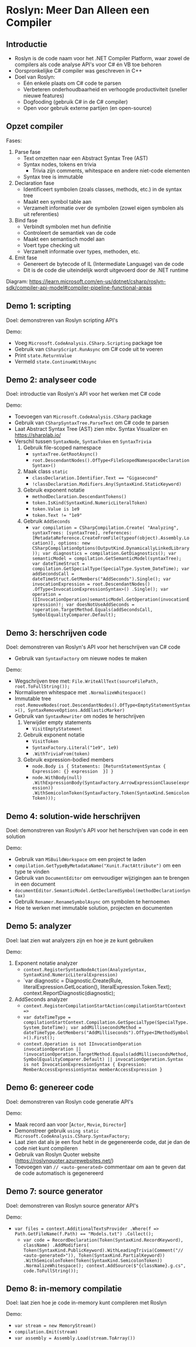 # Roslyn: Meer Dan Alleen een Compiler

## Introductie

- Roslyn is de code naam voor het .NET Compiler Platform, waar zowel de compilers als code analyse API's voor C# én VB toe behoren
- Oorspronkelijke C# compiler was geschreven in C++
- Doel van Roslyn:
  - Eén enkele plaats om C# code te parsen
  - Verbeteren onderhoudbaarheid en verhoogde productiviteit (sneller nieuwe features)
  - Dogfooding (gebruik C# in de C# compiler)
  - Open voor gebruik externe partijen (en open-source)

## Opzet compiler

Fases:

1. Parse fase 
   - Text omzetten naar een Abstract Syntax Tree (AST)
   - Syntax nodes, tokens en trivia
     - Trivia zijn comments, whitespace en andere niet-code elementen
   - Syntax tree is immutable
2. Declaration fase
   - Identificeert symbolen (zoals classes, methods, etc.) in de syntax tree
   - Maakt een symbol table aan
   - Verzamelt informatie over de symbolen (zowel eigen symbolen als uit referenties)
3. Bind fase
   - Verbindt symbolen met hun definitie
   - Controleert de semantiek van de code
   - Maakt een semantisch model aan
   - Voert type checking uit
   - Verzamelt informatie over types, methoden, etc.
4. Emit fase
   - Genereert de bytecode of IL (Intermediate Language) van de code
   - Dit is de code die uiteindelijk wordt uitgevoerd door de .NET runtime

Diagram: https://learn.microsoft.com/en-us/dotnet/csharp/roslyn-sdk/compiler-api-model#compiler-pipeline-functional-areas

## Demo 1: scripting

Doel: demonstreren van Roslyn scripting API's

Demo:
- Voeg `Microsoft.CodeAnalysis.CSharp.Scripting` package toe
- Gebruik van `CSharpScript.RunAsync` om C# code uit te voeren
- Print `state.ReturnValue`
- Vermeld `state.ContinueWithAsync`

## Demo 2: analyseer code

Doel: introductie van Roslyn's API voor het werken met C# code

Demo:
- Toevoegen van `Microsoft.CodeAnalysis.CSharp` package
- Gebruik van `CSharpSyntaxTree.ParseText` om C# code te parsen
- Laat Abstract Syntax Tree (AST) zien mbv. Syntax Visualizer en https://sharplab.io/
- Verschil tussen `SyntaxNode`, `SyntaxToken` en `SyntaxTrivia`
  1. Gebruik file-scoped namespace
     - `syntaxTree.GetRootAsync()`
     - `root.DescendantNodes().OfType<FileScopedNamespaceDeclarationSyntax>()` 
  2. Maak class `static`
        - `classDeclaration.Identifier.Text == "Gigasecond"`
        - `!classDeclaration.Modifiers.Any(SyntaxKind.StaticKeyword)`
  3. Gebruik exponent notatie
        - `methodDeclaration.DescendantTokens()`
        - `token.IsKind(SyntaxKind.NumericLiteralToken)` 
        - `token.Value is 1e9`
        - `token.Text != "1e9"`
  4. Gebruik `AddSeconds`
     - `var compilation = CSharpCompilation.Create(
       "Analyzing",
           syntaxTrees: [syntaxTree],
           references: [MetadataReference.CreateFromFile(typeof(object).Assembly.Location)],
           options: new CSharpCompilationOptions(OutputKind.DynamicallyLinkedLibrary));
           var diagnostics = compilation.GetDiagnostics();
           var semanticModel = compilation.GetSemanticModel(syntaxTree);
        var dateTimeStruct = compilation.GetSpecialType(SpecialType.System_DateTime);
        var addSecondsCall = dateTimeStruct.GetMembers("AddSeconds").Single();
        var invocationExpression = root.DescendantNodes()
            .OfType<InvocationExpressionSyntax>()
            .Single();
        var operation = (IInvocationOperation)semanticModel.GetOperation(invocationExpression)!;
        var doesNotUseAddSeconds = !operation.TargetMethod.Equals(addSecondsCall, SymbolEqualityComparer.Default);`

## Demo 3: herschrijven code

Doel: demonstreren van Roslyn's API voor het herschrijven van C# code

- Gebruik van `SyntaxFactory` om nieuwe nodes te maken

Demo:
- Wegschrijven tree met: `File.WriteAllText(sourceFilePath, root.ToFullString());`
- Normaliseren whitespace met `.NormalizeWhitespace()`
- Immutable tree `root.RemoveNodes(root.DescendantNodes().OfType<EmptyStatementSyntax>(), SyntaxRemoveOptions.AddElasticMarker)`
- Gebruik van `SyntaxRewriter` om nodes te herschrijven
  1. Verwijder empty statements
     - `VisitEmptyStatement` 
  2. Gebruik exponent notatie   
     - `VisitToken`
     - `SyntaxFactory.Literal("1e9", 1e9)`
     - `.WithTriviaFrom(token)`
  3. Gebruik expression-bodied members
     - `node.Body is { Statements: [ReturnStatementSyntax { Expression: {} expression  }] }`
     - `node.WithBody(null)
            .WithExpressionBody(SyntaxFactory.ArrowExpressionClause(expression))
            .WithSemicolonToken(SyntaxFactory.Token(SyntaxKind.SemicolonToken)));`

## Demo 4: solution-wide herschrijven

Doel: demonstreren van Roslyn's API voor het herschrijven van code in een solution

Demo:
- Gebruik van `MSBuildWorkspace` om een project te laden
- `compilation.GetTypeByMetadataName("Xunit.FactAttribute")` om een type te vinden
- Gebruik van `DocumentEditor` om eenvoudiger wijzigingen aan te brengen in een document
- `documentEditor.SemanticModel.GetDeclaredSymbol(methodDeclarationSyntax)`
- Gebruik `Renamer.RenameSymbolAsync` om symbolen te hernoemen
- Hoe te werken met immutable solution, projecten en documenten

## Demo 5: analyzer

Doel: laat zien wat analyzers zijn en hoe je ze kunt gebruiken

Demo:
1. Exponent notatie analyzer
   - `context.RegisterSyntaxNodeAction(AnalyzeSyntax, SyntaxKind.NumericLiteralExpression)`
   - `var diagnostic = Diagnostic.Create(Rule,
            literalExpression.GetLocation(),
            literalExpression.Token.Text);
        context.ReportDiagnostic(diagnostic);
2. AddSeconds analyzer
   - `context.RegisterCompilationStartAction(compilationStartContext =>`
   - `var dateTimeType = compilationStartContext.Compilation.GetSpecialType(SpecialType.System_DateTime);
      var addMillisecondsMethod = dateTimeType.GetMembers("AddMilliseconds").OfType<IMethodSymbol>().First();`
   - `context.Operation is not IInvocationOperation invocationOperation ||
      !invocationOperation.TargetMethod.Equals(addMillisecondsMethod, SymbolEqualityComparer.Default) ||
      invocationOperation.Syntax is not InvocationExpressionSyntax { Expression: MemberAccessExpressionSyntax memberAccessExpression }`

## Demo 6: genereer code

Doel: demonstreren van Roslyn code generatie API's

Demo:
- Maak record aan voor [`Actor`, `Movie`, `Director`]
- Demonstreer gebruik `using static Microsoft.CodeAnalysis.CSharp.SyntaxFactory;`
- Laat zien dat als je een fout hebt in de gegenereerde code, dat je dan de code niet kunt compileren
- Gebruik van Roslyn Quoter website (https://roslynquoter.azurewebsites.net/)
- Toevoegen van `// <auto-generated>` commentaar om aan te geven dat de code automatisch is gegenereerd

## Demo 7: source generator

Doel: demonstreren van Roslyn source generator API's

Demo:
- `var files = context.AdditionalTextsProvider
            .Where(f => Path.GetFileName(f.Path) == "Models.txt")
            .Collect();`
  - `var code = RecordDeclaration(Token(SyntaxKind.RecordKeyword), className)
    .AddModifiers(
        Token(SyntaxKind.PublicKeyword).WithLeadingTrivia(Comment("// <auto-generated>")),
        Token(SyntaxKind.PartialKeyword))
    .WithSemicolonToken(Token(SyntaxKind.SemicolonToken))
    .NormalizeWhitespace();
  context.AddSource($"{className}.g.cs", code.ToFullString());`

## Demo 8: in-memory compilatie

Doel: laat zien hoe je code in-memory kunt compileren met Roslyn

Demo:
- `var stream = new MemoryStream()`
- `compilation.Emit(stream)`
- `var assembly = Assembly.Load(stream.ToArray())`
